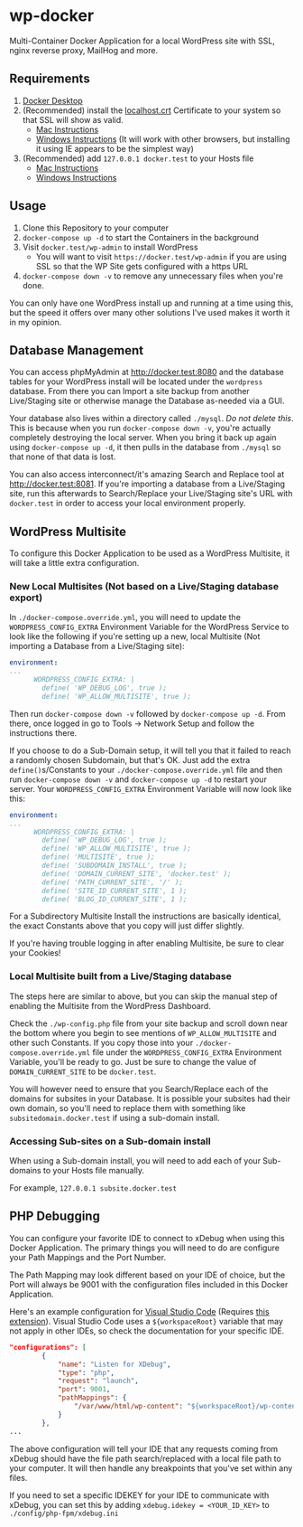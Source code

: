 # wp-docker
Multi-Container Docker Application for a local WordPress site with SSL, nginx reverse proxy, MailHog and more.

## Requirements
1. [Docker Desktop](https://www.docker.com/products/docker-desktop)
2. (Recommended) install the [localhost.crt](https://github.com/d4mation/wp-docker/raw/master/config/ssl-certs/localhost.crt) Certificate to your system so that SSL will show as valid.
    - [Mac Instructions](https://tosbourn.com/getting-os-x-to-trust-self-signed-ssl-certificates/)
    - [Windows Instructions](https://www.poweradmin.com/help/sslhints/ie.aspx) (It will work with other browsers, but installing it using IE appears to be the simplest way)
3. (Recommended) add `127.0.0.1 docker.test` to your Hosts file
    - [Mac Instructions](https://www.hostinger.com/tutorials/how-to-edit-hosts-file-macos)
    - [Windows Instructions](https://www.hostinger.com/tutorials/dns/how-to-emulate-edit-windows-hosts-file)

## Usage
1. Clone this Repository to your computer
2. `docker-compose up -d` to start the Containers in the background
3. Visit `docker.test/wp-admin` to install WordPress
    - You will want to visit `https://docker.test/wp-admin` if you are using SSL so that the WP Site gets configured with a https URL
4. `docker-compose down -v` to remove any unnecessary files when you're done.

You can only have one WordPress install up and running at a time using this, but the speed it offers over many other solutions I've used makes it worth it in my opinion.

## Database Management

You can access phpMyAdmin at http://docker.test:8080 and the database tables for your WordPress install will be located under the `wordpress` database. From there you can Import a site backup from another Live/Staging site or otherwise manage the Database as-needed via a GUI.

Your database also lives within a directory called `./mysql`. _Do not delete this_. This is because when you run `docker-compose down -v`, you're actually completely destroying the local server. When you bring it back up again using `docker-compose up -d`, it then pulls in the database from `./mysql` so that none of that data is lost.

You can also access interconnect/it's amazing Search and Replace tool at http://docker.test:8081. If you're importing a database from a Live/Staging site, run this afterwards to Search/Replace your Live/Staging site's URL with `docker.test` in order to access your local environment properly.

## WordPress Multisite

To configure this Docker Application to be used as a WordPress Multisite, it will take a little extra configuration.

### New Local Multisites (Not based on a Live/Staging database export)

In `./docker-compose.override.yml`, you will need to update the `WORDPRESS_CONFIG_EXTRA` Environment Variable for the WordPress Service to look like the following if you're setting up a new, local Multisite (Not importing a Database from a Live/Staging site):

```yml
environment:
...
      WORDPRESS_CONFIG_EXTRA: | 
        define( 'WP_DEBUG_LOG', true );
        define( 'WP_ALLOW_MULTISITE', true );
```

Then run `docker-compose down -v` followed by `docker-compose up -d`. From there, once logged in go to Tools -> Network Setup and follow the instructions there. 

If you choose to do a Sub-Domain setup, it will tell you that it failed to reach a randomly chosen Subdomain, but that's OK. Just add the extra `define()`s/Constants to your `./docker-compose.override.yml` file and then run `docker-compose down -v` and `docker-compose up -d` to restart your server. Your `WORDPRESS_CONFIG_EXTRA` Environment Variable will now look like this:

```yml
environment:
...
      WORDPRESS_CONFIG_EXTRA: | 
        define( 'WP_DEBUG_LOG', true );
        define( 'WP_ALLOW_MULTISITE', true );
        define( 'MULTISITE', true );
        define( 'SUBDOMAIN_INSTALL', true );
        define( 'DOMAIN_CURRENT_SITE', 'docker.test' );
        define( 'PATH_CURRENT_SITE', '/' );
        define( 'SITE_ID_CURRENT_SITE', 1 );
        define( 'BLOG_ID_CURRENT_SITE', 1 );
```

For a Subdirectory Multisite Install the instructions are basically identical, the exact Constants above that you copy will just differ slightly. 

If you're having trouble logging in after enabling Multisite, be sure to clear your Cookies!

### Local Multisite built from a Live/Staging database

The steps here are similar to above, but you can skip the manual step of enabling the Multisite from the WordPress Dashboard.

Check the `./wp-config.php` file from your site backup and scroll down near the bottom where you begin to see mentions of `WP_ALLOW_MULTISITE` and other such Constants. If you copy those into your `./docker-compose.override.yml` file under the `WORDPRESS_CONFIG_EXTRA` Environment Variable, you'll be ready to go. Just be sure to change the value of `DOMAIN_CURRENT_SITE` to be `docker.test`.

You will however need to ensure that you Search/Replace each of the domains for subsites in your Database. It is possible your subsites had their own domain, so you'll need to replace them with something like `subsitedomain.docker.test` if using a sub-domain install.

### Accessing Sub-sites on a Sub-domain install

When using a Sub-domain install, you will need to add each of your Sub-domains to your Hosts file manually.

For example, `127.0.0.1 subsite.docker.test`

## PHP Debugging

You can configure your favorite IDE to connect to xDebug when using this Docker Application. The primary things you will need to do are configure your Path Mappings and the Port Number.

The Path Mapping may look different based on your IDE of choice, but the Port will always be 9001 with the configuration files included in this Docker Application. 

Here's an example configuration for [Visual Studio Code](https://code.visualstudio.com/) (Requires [this extension](https://marketplace.visualstudio.com/items?itemName=felixfbecker.php-debug)). Visual Studio Code uses a `${workspaceRoot}` variable that may not apply in other IDEs, so check the documentation for your specific IDE.

```json
"configurations": [
        {
            "name": "Listen for XDebug",
            "type": "php",
            "request": "launch",
            "port": 9001,
            "pathMappings": {
                "/var/www/html/wp-content": "${workspaceRoot}/wp-content"
            }
        },
...
```

The above configuration will tell your IDE that any requests coming from xDebug should have the file path search/replaced with a local file path to your computer. It will then handle any breakpoints that you've set within any files.

If you need to set a specific IDEKEY for your IDE to communicate with xDebug, you can set this by adding `xdebug.idekey = <YOUR_ID_KEY>` to `./config/php-fpm/xdebug.ini`
